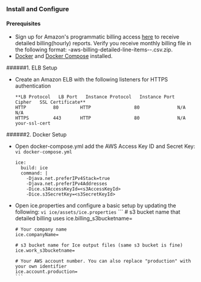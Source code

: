 
### Install and Configure

#### Prerequisites 

 - Sign up for Amazon's programmatic billing access [here](http://docs.aws.amazon.com/awsaccountbilling/latest/aboutv2/detailed-billing-reports.html) to receive detailed billing(hourly) reports. Verify you receive monthly billing file in the following format: <accountid>-aws-billing-detailed-line-items-<year>-<month>.csv.zip.
 - [Docker](https://docs.docker.com/installation/) and [Docker Compose](https://docs.docker.com/compose/install/) installed.

######1. ELB Setup

 - Create an Amazon ELB with the following listeners for HTTPS authentication
      ```
      **LB Protocol   LB Port   Instance Protocol   Instance Port   Cipher   SSL Certificate**
      HTTP          80        HTTP                80              N/A        N/A
      HTTPS         443       HTTP                80              N/A        your-ssl-cert
      ```
######2. Docker Setup

 - Open docker-compose.yml add the AWS Access Key ID and Secret Key: `vi docker-compose.yml`
      ```
      ice:
        build: ice
        command: |
          -Djava.net.preferIPv4Stack=true
          -Djava.net.preferIPv4Addresses
          -Dice.s3AccessKeyId=<s3AccessKeyId>
          -Dice.s3SecretKey=<s3SecretKeyId>
      ```
- Open ice.properties and configure a basic setup by updating the following: `vi ice/assets/ice.properties` 
      ```
      # s3 bucket name that detailed billing uses
      ice.billing_s3bucketname=
      
      # Your company name
      ice.companyName=
      
      # s3 bucket name for Ice output files (same s3 bucket is fine)
      ice.work_s3bucketname=
      
      # Your AWS account number. You can also replace "production" with your own identifier 
      ice.account.production=
      ```

